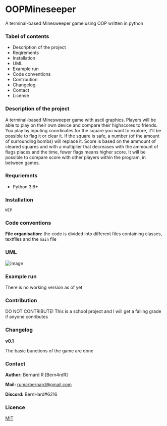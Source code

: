 # OOPMineseeper
A terminal-based Minesweeper game using OOP written in python

### Tabel of contents
- Description of the project
- Reqirements
- Installation
- UML
- Example run
- Code conventions
- Contrbution
- Changelog
- Contact
- License

### Description of the project
A terminal-based Minesweeper game with ascii graphics.  Players will be able to play on their own device and compare their highscores to friends.  You play by inputing coordinates for the square you want to explore, it'll be possible to flag it or clear it.  If the square is safe, a number (of the amount of surrounding bombs) will replace it.  Score is based on the ammount of cleared squares and with a multiplier that decreases with the ammount of flags places and the time, fewer flags means higher score.  It will be possible to compare score with other players within the program, in between games.

### Requriemnts
- Python 3.6+

### Installation
`WIP`

### Code conventions
**File organisation:**  the code is divided into different files containing classes, textfiles and the `main` file

### UML
![image](https://user-images.githubusercontent.com/96416409/160346006-425b8ca1-9644-40a6-bb15-a75e0a926dc7.png)


### Example run
There is no working version as of yet

### Contribution
DO NOT CONTRIBUTE!
This is a school project and I will get a failing grade if anyone conributes

### Changelog
**v0.1**

The basic bunctions of the game are done

### Contact
**Author:**  Bernard R [Bern4rdR]

**Mail:**  [rumarbernard@gmail.com](mailto:rumarbernard@gmail.com)

**Discord:**  BernHard#6216

### Licence
[MIT](https://choosealicense.com/licenses/mit/)
